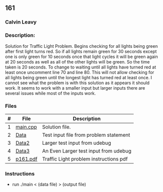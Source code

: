 ## 161
### Calvin Leavy
### Description:

Solution for Traffic Light Problem. Begins checking for all lights being green after first light turns red. So if all lights remain green for 30 seconds except one is only green for 10 seconds once that light cycles it will be green again at 20 seconds as well as all of the other lights will be green. So the time taken is 20 seconds. To change to waiting until all lights have turned red at least once uncomment line 70 and line 80. This will not allow checking for all lights being green until the longest light has turned red at least once. I cannot see what the problem is with this solution as it appears it should work. It seems to work with a smaller input but larger inputs there are several issues while most of the inputs work.

### Files

|   #   | File                       | Description                                                |
| :---: | -------------------------- | ---------------------------------------------------------- |
|   1   | [main.cpp](./main.cpp)     | Solution file.                                             |
|   2   | [Data](./Data)             | Test input file from problem statement                     |
|   3   | [Data2](./Data2)           | Larger test input from udebug                              |
|   4   | [Data3](./Data3)           | An Even Larger test input from udebug                      |
|   5   | [p161.pdf](./p161.pdf)     | Traffic Light problem instructions pdf                     |

### Instructions

- run ./main < (data file) > (output file)

